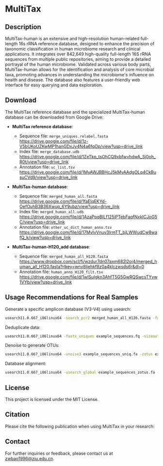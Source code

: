 # MultiTax

## Description

MultiTax-human is an extensive and high-resolution human-related full-length 16s rRNA reference database, designed to enhance the precision of taxonomic classification in human microbiome research and clinical applications. It integrates over 842,649 high-quality full-length 16S rRNA sequences from multiple public repositories, aiming to provide a detailed portrayal of the human microbiome. Validated across various body parts, MultiTax-human allows for the identification and analysis of core microbial taxa, promoting advances in understanding the microbiome's influence on health and disease. The database also features a user-friendly web interface for easy querying and data exploration.

## Download

The MultiTax reference database and the specialized MultiTax-human database can be downloaded from Google Drive:

- **MultiTax reference database**:
  - Sequence file: `merge_uniques.relabel.fasta` https://drive.google.com/file/d/1z-V5bUKoUZKwMP1hanGDxJy4N4a6fqOp/view?usp=drive_link
  - Index file: `merge_database.udb` https://drive.google.com/file/d/1ZeTkp_tsOhCQ9xbfwvhdwA_Sj0oh_R0t/view?usp=drive_link
  - Annotation file: `uc_list.tsv` https://drive.google.com/file/d/1MyAWJBBHcJ5kMvAAdgOLq4CkBusuCVd9/view?usp=drive_link

- **MultiTax-human database**:
  - Sequence file: `merged_human_all.fasta` https://drive.google.com/file/d/1faElqEKYd-OefOuhB3B36Xwup_6Y9ubz/view?usp=drive_link
  - Index file: `merged_human_all.udb` https://drive.google.com/file/d/1AzaPpqBILf125iPTebFaqfNxkICJoG5C/view?usp=drive_link
  - Annotation file: `other_uc_dict_human_anno.tsv` https://drive.google.com/file/d/17MvIvVnuv3lrmTT_bjLWWudCw8wafQ_k/view?usp=drive_link

- **MultiTax-human-H120_add database**:
  - Sequence file: `merged_human_all_H120.fasta` https://www.dropbox.com/scl/fi/wzdur7dn07axm682l2oi4/merged_human_all_H120.fasta?rlkey=wnv8ljehkf8z0a4klczwsds6r&dl=0
  - Annotation file: `human_anno_H120_filt.tsv` https://drive.google.com/file/d/1wISulgkn3AhfT5G5GwRQSwcsTYvw1VYb/view?usp=drive_link

## Usage Recommendations for Real Samples

Generate a specific amplicon database (V3-V4) using usearch:

```bash
usearch11.0.667_i86linux64 -search_pcr2 merged_human_all_H120.fasta -fwdprimer CCTACGGGNGGCWGCAG -revprimer GACTACHVGGGTATCTAATCC -minamp 400 -maxamp 550 -strand both -fastaout merged_human_all_H120_v34_hits.fa
```

Deduplicate data:

```bash
usearch11.0.667_i86linux64 -fastx_uniques example_sequences.fq -sizeout -relabel UniqueSeqs -fastaout example_sequences_uniq.fa
```

Denoise to generate OTUs:

```bash
usearch11.0.667_i86linux64 -unoise3 example_sequences_uniq.fa -zotus example_sequences_zotus.fa
```

Database alignment:

```bash
usearch11.0.667_i86linux64 -usearch_global example_sequences_zotus.fa -db merged_human_all_H120_v34_hits.fa -maxaccepts 0 -maxrejects 0 -strand both -top_hit_only -id 0 -blast6out example_matches.b6 -threads 75
```

## License

This project is licensed under the MIT License.

## Citation

Please cite the following publication when using MultiTax in your research:

## Contact

For further inquiries or feedback, please contact us at zwbao1996@zju.edu.cn.
